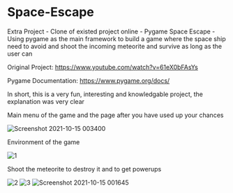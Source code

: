 # Space-Escape
Extra Project - Clone of existed project online - Pygame Space Escape - Using pygame as the main framework to build a game where the space ship need to avoid and shoot the incoming meteorite and survive as long as the user can


Original Project: https://www.youtube.com/watch?v=61eX0bFAsYs


Pygame Documentation: https://www.pygame.org/docs/


In short, this is a very fun, interesting and knowledgable project, the explanation was very clear


Main menu of the game and the page after you have used up your chances 


![Screenshot 2021-10-15 003400](https://user-images.githubusercontent.com/65883921/137359875-e6eeb382-9f6d-4911-b9ce-4ca92a923f62.png)


Environment of the game


![1](https://user-images.githubusercontent.com/65883921/137357302-aef7f63d-709c-4c8e-a8a4-944497b9db24.png)


Shoot the meteorite to destroy it and to get powerups


![2](https://user-images.githubusercontent.com/65883921/137357329-5b27477c-e958-4e0d-a1b3-1cf65bbce5e2.png)
![3](https://user-images.githubusercontent.com/65883921/137357333-b5b1ea97-71af-4ff3-9f16-2fd2ee009cba.png)
![Screenshot 2021-10-15 001645](https://user-images.githubusercontent.com/65883921/137357338-ea1954c7-46c9-4db1-a4bf-146efa5b36f6.png)
